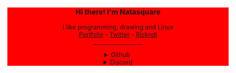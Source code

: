 <div align="center" style="background: red">
    <h3>Hi there! I'm Natasquare</h3>
    <p>
        I like programming, drawing and Linux<br>
        <a href="https://natasquare.github.io/">Portfolio</a> - <a href="https://twitter.com/natasquare_">Twitter</a> - <a href="https://www.youtube.com/watch?v=dQw4w9WgXcQ">Rickroll</a>
    </p>
    <hr width="113px">
    <details>
        <summary>Github&nbsp;</summary><br>
        <img src="https://github-readme-stats.vercel.app/api?username=natasquare&count_private=true&show_icons=true&include_all_commits=true&hide_border=true&count_private=true&text_color=d7dce8&title_color=78aad8&icon_color=78aad8&bg_color=1b1f27&border_radius=8&disable_animations=true&hide_title=true&line_height=24px" width="420px">
        <img src="https://github-readme-stats.vercel.app/api/top-langs/?username=natasquare&hide_border=true&layout=compact&text_color=d7dce8&bg_color=1b1f27&border_radius=8&hide_title=true" width="420px">
    </details>
    <details>
        <summary>Discord</summary><br>
        <a href="https://discord.com/users/696698254770831421">
            <img src="https://lanyard.cnrad.dev/api/696698254770831421?bg=1b1f27&borderRadius=8px&idleMessage=Idling" width="420px">
        </a>
    </details>
</div>
